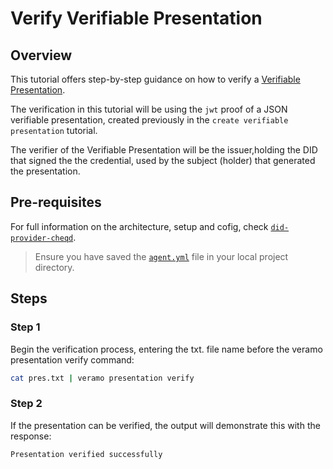# Verify Verifiable Presentation

## Overview

This tutorial offers step-by-step guidance on how to verify a [Verifiable Presentation](https://w3c-ccg.github.io/vp-request-spec/).

The verification in this tutorial will be using the `jwt` proof of a JSON verifiable presentation, created previously in the `create verifiable presentation` tutorial.

The verifier of the Verifiable Presentation will be the issuer,holding the DID that signed the the credential, used by the subject (holder) that generated the presentation.

## Pre-requisites

For full information on the architecture, setup and cofig, check [`did-provider-cheqd`](https://github.com/cheqd/did-provider-cheqd).

>Ensure you have saved the [`agent.yml`](https://raw.githubusercontent.com/cheqd/did-provider-cheqd/main/agent.yml) file in your local project directory.

## Steps

### Step 1

Begin the verification process, entering the txt. file name before the veramo presentation verify command:

```bash
cat pres.txt | veramo presentation verify
```

### Step 2

If the presentation can be verified, the output will demonstrate this with the response:

```bash
Presentation verified successfully 
```

